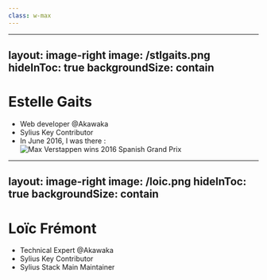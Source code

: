 ```yaml
---
class: w-max
---
```


<Toc maxDepth="1" />

---
layout: image-right
image: /stlgaits.png
hideInToc: true
backgroundSize: contain
---

# Estelle Gaits

* Web developer @Akawaka
* Sylius Key Contributor
* In June 2016, I was there : 
![Max Verstappen wins 2016 Spanish Grand Prix](/verstappen_barcelona.png)

<!--
I was also a French & Spanish teacher and I had never written a single line of code yet. Happy days!
The work I'm going to present today was built in collaboration with my incredible colleague and mentor Loïc Frémont, who
unfortunately could not be here today but who's responsible for most of the ideas and implementations I'm going to show you today.
-->

---
layout: image-right
image: /loic.png
hideInToc: true
backgroundSize: contain
---

# Loïc Frémont

* Technical Expert @Akawaka
* Sylius Key Contributor
* Sylius Stack Main Maintainer

<!--
Loïc Frémont, technical expert at Akawaka, a Sylius core team member and Monofony creator. Our beloved mentor & hero !
-->
